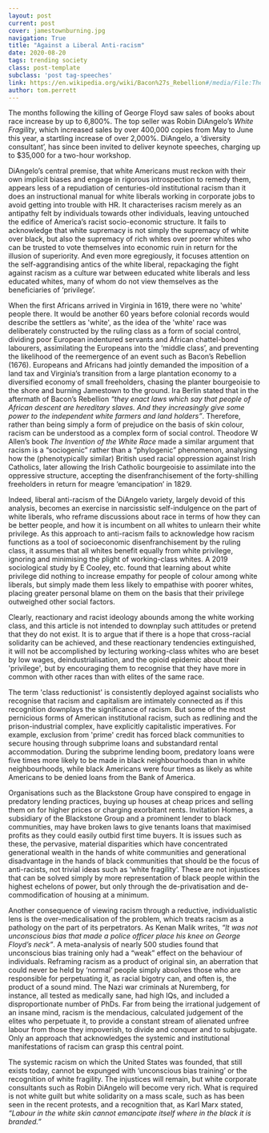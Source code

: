 ```yaml
---
layout: post
current: post
cover: jamestownburning.jpg
navigation: True
title: "Against a Liberal Anti-racism"
date: 2020-08-20
tags: trending society
class: post-template
subclass: 'post tag-speeches'
link: https://en.wikipedia.org/wiki/Bacon%27s_Rebellion#/media/File:The_Burning_of_Jamestown.jpg
author: tom.perrett
---
```

The months following the killing of George Floyd saw sales of books about race increase by up to 6,800%. The top seller was Robin DiAngelo’s *White Fragility*, which increased sales by over 400,000 copies from May to June this year, a startling increase of over 2,000%. DiAngelo, a ‘diversity consultant’, has since been invited to deliver keynote speeches, charging up to $35,000 for a two-hour workshop.

  

DiAngelo’s central premise, that white Americans must reckon with their own implicit biases and engage in rigorous introspection to remedy them, appears less of a repudiation of centuries-old institutional racism than it does an instructional manual for white liberals working in corporate jobs to avoid getting into trouble with HR. It characterises racism merely as an antipathy felt by individuals towards other individuals, leaving untouched the edifice of America’s racist socio-economic structure. It fails to acknowledge that white supremacy is not simply the supremacy of white over black, but also the supremacy of rich whites over poorer whites who can be trusted to vote themselves into economic ruin in return for the illusion of superiority. And even more egregiously, it focuses attention on the self-aggrandising antics of the white liberal, repackaging the fight against racism as a culture war between educated white liberals and less educated whites, many of whom do not view themselves as the beneficiaries of ‘privilege’.

  

When the first Africans arrived in Virginia in 1619, there were no 'white' people there. It would be another 60 years before colonial records would describe the settlers as 'white', as the idea of the 'white' race was deliberately constructed by the ruling class as a form of social control, dividing poor European indentured servants and African chattel-bond labourers, assimilating the Europeans into the ‘middle class’, and preventing the likelihood of the reemergence of an event such as Bacon’s Rebellion (1676). Europeans and Africans had jointly demanded the imposition of a land tax and Virginia’s transition from a large plantation economy to a diversified economy of small freeholders, chasing the planter bourgeoisie to the shore and burning Jamestown to the ground. Ira Berlin stated that in the aftermath of Bacon’s Rebellion *“they enact laws which say that people of African descent are hereditary slaves. And they increasingly give some power to the independent white farmers and land holders”*. Therefore, rather than being simply a form of prejudice on the basis of skin colour, racism can be understood as a complex form of social control. Theodore W Allen’s book *The Invention of the White Race* made a similar argument that racism is a “sociogenic” rather than a “phylogenic” phenomenon, analysing how the (phenotypically similar) British used racial oppression against Irish Catholics, later allowing the Irish Catholic bourgeoisie to assimilate into the oppressive structure, accepting the disenfranchisement of the forty-shilling freeholders in return for meagre ‘emancipation’ in 1829.

  

Indeed, liberal anti-racism of the DiAngelo variety, largely devoid of this analysis, becomes an exercise in narcissistic self-indulgence on the part of white liberals, who reframe discussions about race in terms of how they can be better people, and how it is incumbent on all whites to unlearn their white privilege. As this approach to anti-racism fails to acknowledge how racism functions as a tool of socioeconomic disenfranchisement by the ruling class, it assumes that all whites benefit equally from white privilege, ignoring and minimising the plight of working-class whites. A 2019 sociological study by E Cooley, etc. found that learning about white privilege did nothing to increase empathy for people of colour among white liberals, but simply made them less likely to empathise with poorer whites, placing greater personal blame on them on the basis that their privilege outweighed other social factors.

  

Clearly, reactionary and racist ideology abounds among the white working class, and this article is not intended to downplay such attitudes or pretend that they do not exist. It is to argue that if there is a hope that cross-racial solidarity can be achieved, and these reactionary tendencies extinguished, it will not be accomplished by lecturing working-class whites who are beset by low wages, deindustrialisation, and the opioid epidemic about their 'privilege', but by encouraging them to recognise that they have more in common with other races than with elites of the same race.

  

The term 'class reductionist' is consistently deployed against socialists who recognise that racism and capitalism are intimately connected as if this recognition downplays the significance of racism. But some of the most pernicious forms of American institutional racism, such as redlining and the prison-industrial complex, have explicitly capitalistic imperatives. For example, exclusion from 'prime' credit has forced black communities to secure housing through subprime loans and substandard rental accommodation. During the subprime lending boom, predatory loans were five times more likely to be made in black neighbourhoods than in white neighbourhoods, while black Americans were four times as likely as white Americans to be denied loans from the Bank of America.

  

Organisations such as the Blackstone Group have conspired to engage in predatory lending practices, buying up houses at cheap prices and selling them on for higher prices or charging exorbitant rents. Invitation Homes, a subsidiary of the Blackstone Group and a prominent lender to black communities, may have broken laws to give tenants loans that maximised profits as they could easily outbid first time buyers. It is issues such as these, the pervasive, material disparities which have concentrated generational wealth in the hands of white communities and generational disadvantage in the hands of black communities that should be the focus of anti-racists, not trivial ideas such as ‘white fragility’. These are not injustices that can be solved simply by more representation of black people within the highest echelons of power, but only through the de-privatisation and de-commodification of housing at a minimum.

  

Another consequence of viewing racism through a reductive, individualistic lens is the over-medicalisation of the problem, which treats racism as a pathology on the part of its perpetrators. As Kenan Malik writes, *“It was not unconscious bias that made a police officer place his knee on George Floyd’s neck”*. A meta-analysis of nearly 500 studies found that unconscious bias training only had a “weak” effect on the behaviour of individuals. Reframing racism as a product of original sin, an aberration that could never be held by ‘normal’ people simply absolves those who are responsible for perpetuating it, as racial bigotry can, and often is, the product of a sound mind. The Nazi war criminals at Nuremberg, for instance, all tested as medically sane, had high IQs, and included a disproportionate number of PhDs. Far from being the irrational judgement of an insane mind, racism is the mendacious, calculated judgement of the elites who perpetuate it, to provide a constant stream of alienated unfree labour from those they impoverish, to divide and conquer and to subjugate. Only an approach that acknowledges the systemic and institutional manifestations of racism can grasp this central point.

  
The systemic racism on which the United States was founded, that still exists today, cannot be expunged with ‘unconscious bias training’ or the recognition of white fragility. The injustices will remain, but white corporate consultants such as Robin DiAngelo will become very rich. What is required is not white guilt but white solidarity on a mass scale, such as has been seen in the recent protests, and a recognition that, as Karl Marx stated, *“Labour in the white skin cannot emancipate itself where in the black it is branded.”*
